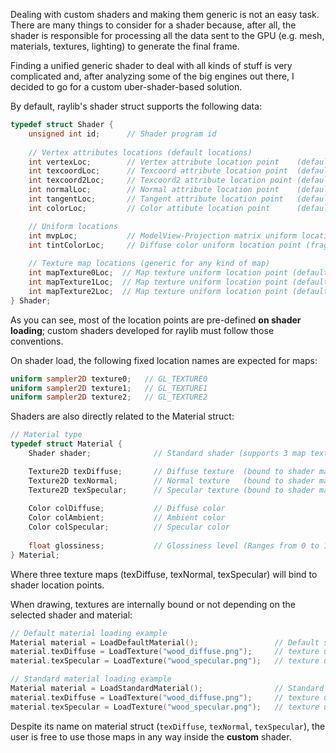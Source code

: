 Dealing with custom shaders and making them generic is not an easy task. There are many things to consider for a shader because, after all, the shader is responsible for processing all the data sent to the GPU (e.g. mesh, materials, textures, lighting) to generate the final frame.

Finding a unified generic shader to deal with all kinds of stuff is very complicated and, after analyzing some of the big engines out there, I decided to go for a custom uber-shader-based solution.

By default, raylib's shader struct supports the following data:
```c
typedef struct Shader {
    unsigned int id;      // Shader program id
    
    // Vertex attributes locations (default locations)
    int vertexLoc;        // Vertex attribute location point    (default-location = 0)
    int texcoordLoc;      // Texcoord attribute location point  (default-location = 1)
    int texcoord2Loc;     // Texcoord2 attribute location point (default-location = 5)
    int normalLoc;        // Normal attribute location point    (default-location = 2)
    int tangentLoc;       // Tangent attribute location point   (default-location = 4)
    int colorLoc;         // Color attibute location point      (default-location = 3)

    // Uniform locations
    int mvpLoc;           // ModelView-Projection matrix uniform location point (vertex shader)
    int tintColorLoc;     // Diffuse color uniform location point (fragment shader)
    
    // Texture map locations (generic for any kind of map)
    int mapTexture0Loc;  // Map texture uniform location point (default-texture-unit = 0)
    int mapTexture1Loc;  // Map texture uniform location point (default-texture-unit = 1)
    int mapTexture2Loc;  // Map texture uniform location point (default-texture-unit = 2)
} Shader;
```

As you can see, most of the location points are pre-defined **on shader loading**; custom shaders developed for raylib must follow those conventions.

On shader load, the following fixed location names are expected for maps:
```glsl
uniform sampler2D texture0;   // GL_TEXTURE0
uniform sampler2D texture1;   // GL_TEXTURE1
uniform sampler2D texture2;   // GL_TEXTURE2
```

Shaders are also directly related to the Material struct:
```c
// Material type
typedef struct Material {
    Shader shader;              // Standard shader (supports 3 map textures)

    Texture2D texDiffuse;       // Diffuse texture  (bound to shader mapTexture0Loc)
    Texture2D texNormal;        // Normal texture   (bound to shader mapTexture1Loc)
    Texture2D texSpecular;      // Specular texture (bound to shader mapTexture2Loc)
    
    Color colDiffuse;           // Diffuse color
    Color colAmbient;           // Ambient color
    Color colSpecular;          // Specular color
    
    float glossiness;           // Glossiness level (Ranges from 0 to 1000)
} Material;
```
Where three texture maps (texDiffuse, texNormal, texSpecular) will bind to shader location points.

When drawing, textures are internally bound or not depending on the selected shader and material:
```c
// Default material loading example
Material material = LoadDefaultMaterial();                 // Default shader assigned to material (supports only diffuse map)
material.texDiffuse = LoadTexture("wood_diffuse.png");     // texture unit 0 activated (available in material shader)
material.texSpecular = LoadTexture("wood_specular.png");   // texture unit 2 activated (available in material shader)

// Standard material loading example
Material material = LoadStandardMaterial();                // Standard shader assigned to material (supports diffuse, normal and specular maps)
material.texDiffuse = LoadTexture("wood_diffuse.png");     // texture unit 0 activated (available in material shader)
material.texSpecular = LoadTexture("wood_specular.png");   // texture unit 2 NOT activated (not available in material shader)
```

Despite its name on material struct (`texDiffuse`, `texNormal`, `texSpecular`), the user is free to use those maps in any way inside the **custom** shader.
